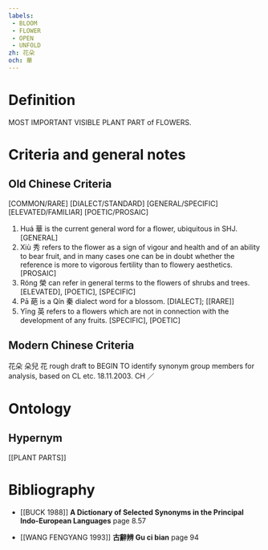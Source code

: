 ```yaml
---
labels: 
 - BLOOM
 - FLOWER
 - OPEN
 - UNFOLD
zh: 花朵
och: 華
---
```


# Definition
MOST IMPORTANT VISIBLE PLANT PART of FLOWERS.
# Criteria and general notes
## Old Chinese Criteria
[COMMON/RARE]
[DIALECT/STANDARD]
[GENERAL/SPECIFIC]
[ELEVATED/FAMILIAR]
[POETIC/PROSAIC]
1. Huá 華 is the current general word for a flower, ubiquitous in SHJ.
[GENERAL]
2. Xiù 秀 refers to the flower as a sign of vigour and health and of an ability to bear fruit, and in many cases one can be in doubt whether the reference is more to vigorous fertility than to flowery aesthetics.
[PROSAIC]
3. Róng 榮 can refer in general terms to the flowers of shrubs and trees.
[ELEVATED], [POETIC], [SPECIFIC]
4. Pā 葩 is a Qín 秦 dialect word for a blossom.
[DIALECT]; [[RARE]]
5. Yīng 英 refers to a flowers which are not in connection with the development of any fruits.
[SPECIFIC], [POETIC]
## Modern Chinese Criteria
花朵
朵兒
花
rough draft to BEGIN TO identify synonym group members for analysis, based on CL etc. 18.11.2003. CH ／
# Ontology

## Hypernym
[[PLANT PARTS]]
# Bibliography
- [[BUCK 1988]]
**A Dictionary of Selected Synonyms in the Principal Indo-European Languages** page 8.57

- [[WANG FENGYANG 1993]]
**古辭辨 Gu ci bian** page 94
